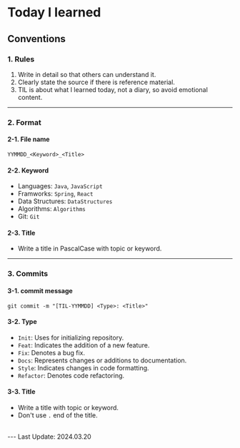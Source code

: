 # Today I learned


## Conventions
### 1. Rules
1. Write in detail so that others can understand it.
2. Clearly state the source if there is reference material.
3. TIL is about what I learned today, not a diary, so avoid emotional content.
---
### 2. Format
#### 2-1. File name
`YYMMDD_<Keyword>_<Title>`  

#### 2-2. Keyword
- Languages: `Java`, `JavaScript`
- Framworks: `Spring`, `React`
- Data Structures: `DataStructures`
- Algorithms: `Algorithms`
- Git: `Git`

#### 2-3. Title
- Write a title in PascalCase with topic or keyword.
---
### 3. Commits
#### 3-1. commit message
`git commit -m "[TIL-YYMMDD] <Type>: <Title>"`  

#### 3-2. Type
- `Init`: Uses for initializing repository.
- `Feat`: Indicates the addition of a new feature.  
- `Fix`:  Denotes a bug fix.  
- `Docs`: Represents changes or additions to documentation.  
- `Style`: Indicates changes in code formatting.  
- `Refactor`: Denotes code refactoring.  

#### 3-3. Title
- Write a title with topic or keyword. 
- Don't use `.` end of the title.  
<br>
---
Last Update: 2024.03.20